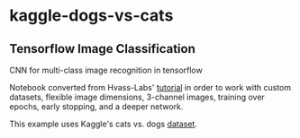 # kaggle-dogs-vs-cats
## Tensorflow Image Classification
CNN for multi-class image recognition in tensorflow

Notebook converted from Hvass-Labs' <a href="https://github.com/Hvass-Labs/TensorFlow-Tutorials/blob/master/02_Convolutional_Neural_Network.ipynb" >tutorial</a> in order to work with custom datasets, flexible image dimensions, 3-channel images, training over epochs, early stopping, and a deeper network. 

This example uses Kaggle's cats vs. dogs <a href="https://www.kaggle.com/c/dogs-vs-cats-redux-kernels-edition/data">dataset</a>.
